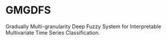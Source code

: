 # GMGDFS
Gradually Multi-granularity Deep Fuzzy System for Interpretable Multivariate Time Series Classification.

